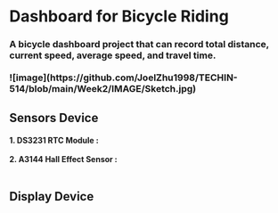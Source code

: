 <h1> Dashboard for Bicycle Riding
<h3> A bicycle dashboard project that can record total distance, current speed, average speed, and travel time.<br><br>
![image](https://github.com/JoelZhu1998/TECHIN-514/blob/main/Week2/IMAGE/Sketch.jpg)
<h2> Sensors Device
<h4> 1. DS3231 RTC Module : <br><br>
2. A3144 Hall Effect Sensor : <br><br>
<h2> Display Device
